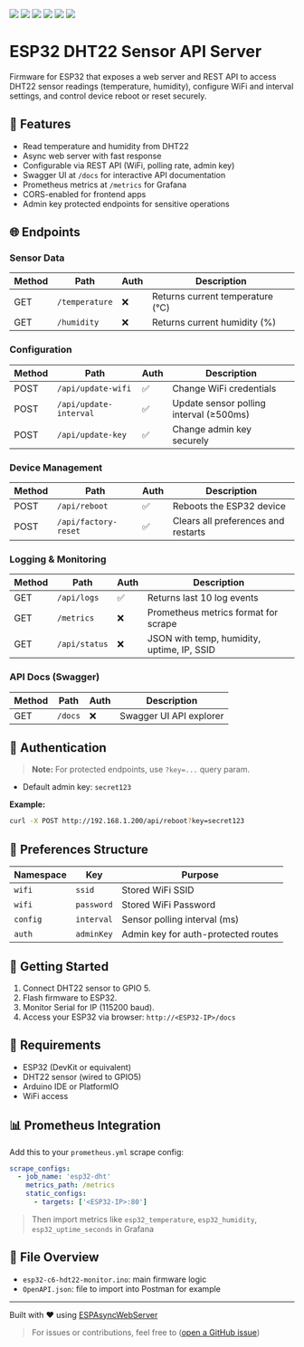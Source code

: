 <p align="left">
    <a href="https://github.com/Scout064/esp32-c6-dht22-monitoring/releases/tag/v1.0">
        <img src="https://img.shields.io/badge/Latest_Stable_Release-v1.0-brightgreen" /></a>
    <a href="https://github.com/Scout064/esp32-c6-dht22-monitoring/releases/tag/v1.0">
    <img src="https://img.shields.io/badge/Latest_Release-v1.0-brightgreen" /></a>
    <a href="">
        <img src="https://img.shields.io/badge/Arduino_IDE_Compile-passed-brightgreen" /></a>
    <a href="">
        <img src="https://img.shields.io/badge/Tested_on_ESP32-yes-brightgreen" /></a>
    <a href="">
        <img src="https://img.shields.io/badge/Known_Issues-none-brightgreen" /></a>
    <a href="#further-development">
        <img src="https://img.shields.io/badge/Development_Queue-0-blue" /></a>
</p>


# ESP32 DHT22 Sensor API Server

Firmware for ESP32 that exposes a web server and REST API to access DHT22 sensor readings (temperature, humidity), configure WiFi and interval settings, and control device reboot or reset securely.

## 🔧 Features
- Read temperature and humidity from DHT22
- Async web server with fast response
- Configurable via REST API (WiFi, polling rate, admin key)
- Swagger UI at `/docs` for interactive API documentation
- Prometheus metrics at `/metrics` for Grafana
- CORS-enabled for frontend apps
- Admin key protected endpoints for sensitive operations

## 🌐 Endpoints

### Sensor Data
| Method | Path             | Auth | Description                      |
|--------|------------------|------|----------------------------------|
| GET    | `/temperature`   | ❌   | Returns current temperature (°C) |
| GET    | `/humidity`      | ❌   | Returns current humidity (%)     |

### Configuration
| Method | Path                    | Auth | Description                                |
|--------|-------------------------|------|--------------------------------------------|
| POST   | `/api/update-wifi`      | ✅   | Change WiFi credentials                    |
| POST   | `/api/update-interval`  | ✅   | Update sensor polling interval (≥500ms)    |
| POST   | `/api/update-key`       | ✅   | Change admin key securely                  |

### Device Management
| Method | Path                | Auth | Description                        |
|--------|---------------------|------|------------------------------------|
| POST   | `/api/reboot`       | ✅   | Reboots the ESP32 device           |
| POST   | `/api/factory-reset`| ✅   | Clears all preferences and restarts |

### Logging & Monitoring
| Method | Path           | Auth | Description                         |
|--------|----------------|------|-------------------------------------|
| GET    | `/api/logs`    | ✅   | Returns last 10 log events          |
| GET    | `/metrics`     | ❌   | Prometheus metrics format for scrape |
| GET    | `/api/status`  | ❌   | JSON with temp, humidity, uptime, IP, SSID |

### API Docs (Swagger)
| Method | Path     | Auth | Description               |
|--------|----------|------|---------------------------|
| GET    | `/docs`  | ❌   | Swagger UI API explorer   |

## 🔐 Authentication

> **Note:** For protected endpoints, use `?key=...` query param.
- Default admin key: `secret123`

**Example:**
```bash
curl -X POST http://192.168.1.200/api/reboot?key=secret123
```

## 💾 Preferences Structure
| Namespace | Key         | Purpose                         |
|-----------|-------------|---------------------------------|
| `wifi`    | `ssid`      | Stored WiFi SSID                |
| `wifi`    | `password`  | Stored WiFi Password            |
| `config`  | `interval`  | Sensor polling interval (ms)    |
| `auth`    | `adminKey`  | Admin key for auth-protected routes |

## 🚀 Getting Started
1. Connect DHT22 sensor to GPIO 5.
2. Flash firmware to ESP32.
3. Monitor Serial for IP (115200 baud).
4. Access your ESP32 via browser: `http://<ESP32-IP>/docs`

## 📌 Requirements
- ESP32 (DevKit or equivalent)
- DHT22 sensor (wired to GPIO5)
- Arduino IDE or PlatformIO
- WiFi access

## 📊 Prometheus Integration
Add this to your `prometheus.yml` scrape config:
```yaml
scrape_configs:
  - job_name: 'esp32-dht'
    metrics_path: /metrics
    static_configs:
      - targets: ['<ESP32-IP>:80']
```

> Then import metrics like `esp32_temperature`, `esp32_humidity`, `esp32_uptime_seconds` in Grafana

## 📂 File Overview
- `esp32-c6-hdt22-monitor.ino`: main firmware logic
- `OpenAPI.json`: file to import into Postman for example

---

Built with ❤️ using [ESPAsyncWebServer](https://github.com/me-no-dev/ESPAsyncWebServer)

> For issues or contributions, feel free to ([open a GitHub issue](https://github.com/Scout064/esp32-dht22-monitoring))
